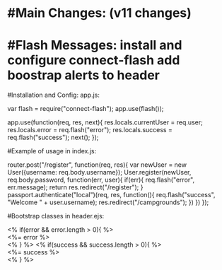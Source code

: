 #Main Changes: 
(v11 changes)
===============================
#Flash Messages:
install and configure connect-flash
add boostrap alerts to header
===============================

#Installation and Config:
app.js: 

var flash           = require("connect-flash");
app.use(flash());

app.use(function(req, res, next){
    res.locals.currentUser = req.user;
    res.locals.error = req.flash("error");
    res.locals.success = req.flash("success");
    next();
});

#Example of usage in index.js:

router.post("/register", function(req, res){
    var newUser = new User({username: req.body.username});
    User.register(newUser, req.body.password, function(err, user){
        if(err){
            req.flash("error", err.message);
            return res.redirect("/register");
        }
        passport.authenticate("local")(req, res, function(){
            req.flash("success", "Welcome " + user.username);
            res.redirect("/campgrounds");
        })
    })
});

#Bootstrap classes in header.ejs: 

<div class="container">
    <% if(error && error.length > 0){ %>
    <div class="alert alert-danger" role="alert"> <%= error %></div>
    <% } %>
    <% if(success && success.length > 0){ %>
    <div class="alert alert-success" role="alert"> <%= success %></div>
    <% } %>
</div>